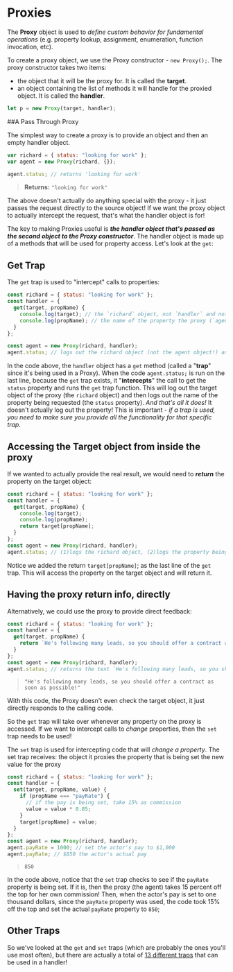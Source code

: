 # Proxies

The **Proxy** object is used to _define custom behavior for fundamental operations_ (e.g. property lookup, assignment, enumeration, function invocation, etc).

To create a proxy object, we use the Proxy constructor - `new Proxy();`. The proxy constructor takes two items:

* the object that it will be the proxy for. It is called the **target**.
* an object containing the list of methods it will handle for the proxied object. It is called the **handler**.

```js
let p = new Proxy(target, handler);
```

##A Pass Through Proxy

The simplest way to create a proxy is to provide an object and then an empty handler object.

```js
var richard = { status: "looking for work" };
var agent = new Proxy(richard, {});

agent.status; // returns 'looking for work'
```

> **Returns:** `"looking for work"`

The above doesn't actually do anything special with the proxy - it just passes the request directly to the source object! If we want the proxy object to actually intercept the request, that's what the handler object is for!

The key to making Proxies useful is **_the handler object that's passed as the second object to the Proxy constructor_**. The handler object is made up of a methods that will be used for property access. Let's look at the `get`:

## Get Trap

The `get` trap is used to "intercept" calls to properties:

```js
const richard = { status: "looking for work" };
const handler = {
  get(target, propName) {
    console.log(target); // the `richard` object, not `handler` and not `agent`
    console.log(propName); // the name of the property the proxy (`agent` in this case) is checking
  }
};

const agent = new Proxy(richard, handler);
agent.status; // logs out the richard object (not the agent object!) and the name of the property being accessed (`status`)
```

In the code above, the `handler` object has a `get` method (called a "**trap**" since it's being used in a Proxy). When the code `agent.status;` is run on the last line, because the `get` trap exists, it "**intercepts**" the call to get the `status` property and runs the `get` trap function. This will log out the target object of the proxy (the `richard` object) and then logs out the name of the property being requested (the `status` property). _And that's all it does!_ It doesn't actually log out the property! This is important - _if a trap is used, you need to make sure you provide all the functionality for that specific trap_.

## Accessing the Target object from inside the proxy

If we wanted to actually provide the real result, we would need to **_return_** the property on the target object:

```js
const richard = { status: "looking for work" };
const handler = {
  get(target, propName) {
    console.log(target);
    console.log(propName);
    return target[propName];
  }
};
const agent = new Proxy(richard, handler);
agent.status; // (1)logs the richard object, (2)logs the property being accessed, (3)returns the text in richard.status
```

Notice we added the return `target[propName]`; as the last line of the `get` trap. This will access the property on the target object and will return it.

## Having the proxy return info, directly

Alternatively, we could use the proxy to provide direct feedback:

```js
const richard = { status: "looking for work" };
const handler = {
  get(target, propName) {
    return `He's following many leads, so you should offer a contract as soon as possible!`;
  }
};
const agent = new Proxy(richard, handler);
agent.status; // returns the text `He's following many leads, so you should offer a contract as soon as possible!`
```

> `"He's following many leads, so you should offer a contract as soon as possible!"`

With this code, the Proxy doesn't even check the target object, it just directly responds to the calling code.

So the `get` trap will take over whenever any property on the proxy is accessed. If we want to intercept calls to _change_ properties, then the `set` trap needs to be used!

The `set` trap is used for intercepting code that will _change a property_. The set trap receives: the object it proxies the property that is being set the new value for the proxy

```js
const richard = { status: "looking for work" };
const handler = {
  set(target, propName, value) {
    if (propName === "payRate") {
      // if the pay is being set, take 15% as commission
      value = value * 0.85;
    }
    target[propName] = value;
  }
};
const agent = new Proxy(richard, handler);
agent.payRate = 1000; // set the actor's pay to $1,000
agent.payRate; // $850 the actor's actual pay
```

> `850`

In the code above, notice that the `set` trap checks to see if the `payRate` property is being set. If it is, then the proxy (the agent) takes 15 percent off the top for her own commission! Then, when the actor's pay is set to one thousand dollars, since the `payRate` property was used, the code took 15% off the top and set the actual `payRate` property to `850`;

## Other Traps

So we've looked at the `get` and `set` traps (which are probably the ones you'll use most often), but there are actually a total of [13 different traps](https://developer.mozilla.org/en-US/docs/Web/JavaScript/Reference/Global_Objects/Proxy/handler) that can be used in a handler!
